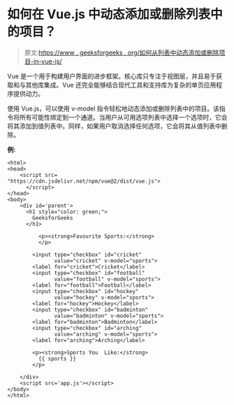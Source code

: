 # 如何在 Vue.js 中动态添加或删除列表中的项目？

> 原文:[https://www . geeksforgeeks . org/如何从列表中动态添加或删除项目-in-vue-js/](https://www.geeksforgeeks.org/how-to-dynamically-add-or-remove-items-from-a-list-in-vue-js/)

Vue 是一个用于构建用户界面的进步框架。核心库只专注于视图层，并且易于获取和与其他库集成。Vue 还完全能够结合现代工具和支持库为复杂的单页应用程序提供动力。

使用 Vue.js，可以使用 v-model 指令轻松地动态添加或删除列表中的项目。该指令将所有可能性绑定到一个通道。当用户从可用选项列表中选择一个选项时，它会将其添加到值列表中。同样，如果用户取消选择任何选项，它会将其从值列表中删除。

**例:**

```
<html>
<head>
    <script src=
"https://cdn.jsdelivr.net/npm/vue@2/dist/vue.js">
      </script>
</head>
<body>
    <div id='parent'>
      <h1 style="color: green;">
        GeeksforGeeks
      </h1>

          <p><strong>Favourite Sports:</strong>
          </p>

        <input type="checkbox" id="cricket" 
               value="cricket" v-model="sports">
        <label for="cricket">Cricket</label>
        <input type="checkbox" id="football" 
               value="football" v-model="sports">
        <label for="football">Football</label>
        <input type="checkbox" id="hockey" 
               value="hockey" v-model="sports">
        <label for="hockey">Hockey</label>
        <input type="checkbox" id="badminton"
               value="badminton" v-model="sports">
        <label for="badminton">Badminton</label>
        <input type="checkbox" id="arching" 
               value="arching" v-model="sports">
        <label for="arching">Arching</label>

        <p><strong>Sports You  Like:</strong>
          {{ sports }}
        </p>

    </div>
    <script src='app.js'></script>
</body>
</html>
```